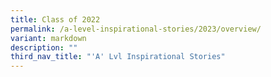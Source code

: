```yaml
---
title: Class of 2022
permalink: /a-level-inspirational-stories/2023/overview/
variant: markdown
description: ""
third_nav_title: "'A' Lvl Inspirational Stories"
---
```

